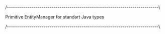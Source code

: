 /---------------------------------------------------------------------------\

Primitive EntityManager for standart Java types

/---------------------------------------------------------------------------\

